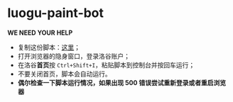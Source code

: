 # luogu-paint-bot

**WE NEED YOUR HELP**

- 复制这份脚本：[这里](https://raw.githubusercontent.com/sxyz-edu/luogu-paint-bot/master/dist/test.min.js)；
- 打开浏览器的隐身窗口，登录洛谷账户；
- 在洛谷**首页**按 `Ctrl+Shift+I`，粘贴脚本到控制台并按回车运行；
- 不要关闭首页，脚本会自动运行。
- **偶尔检查一下脚本运行情况，如果出现 500 错误尝试重新登录或者重启浏览器**

